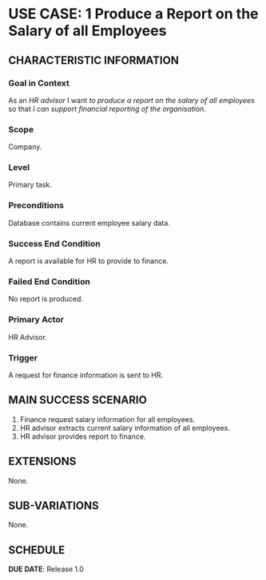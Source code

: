 # USE CASE: 1 Produce a Report on the Salary of all Employees

## CHARACTERISTIC INFORMATION

### Goal in Context

As an *HR advisor* I want *to produce a report on the salary of all employees* so that *I can support financial reporting of the organisation.*

### Scope

Company.

### Level

Primary task.

### Preconditions

Database contains current employee salary data.

### Success End Condition

A report is available for HR to provide to finance.

### Failed End Condition

No report is produced.

### Primary Actor

HR Advisor.

### Trigger

A request for finance information is sent to HR.

## MAIN SUCCESS SCENARIO

1. Finance request salary information for all employees.
3. HR advisor extracts current salary information of all employees.
4. HR advisor provides report to finance.

## EXTENSIONS

None.

## SUB-VARIATIONS

None.

## SCHEDULE

**DUE DATE**: Release 1.0